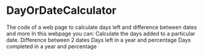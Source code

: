 # DayOrDateCalculator
The code of a web page to calculate days left and difference between dates and more
In this webpage you can:
  Calculate the days added to a particular date.
  Difference between 2 dates
  Days left in a year and percentage
  Days completed in a year and percentage
